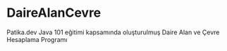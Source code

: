 # DaireAlanCevre
Patika.dev Java 101 eğitimi kapsamında oluşturulmuş Daire Alan ve Çevre Hesaplama Programı
